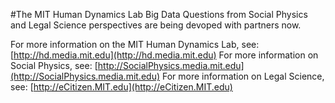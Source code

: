 #The MIT Human Dynamics Lab Big Data Questions from Social Physics and Legal Science perspectives are being devoped with partners now.

For more information on the MIT Human Dynamics Lab, see: [http://hd.media.mit.edu](http://hd.media.mit.edu)
For more information on Social Physics, see: [http://SocialPhysics.media.mit.edu](http://SocialPhysics.media.mit.edu)
For more information on Legal Science, see: [http://eCitizen.MIT.edu](http://eCitizen.MIT.edu)
